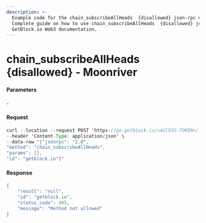 ```yaml
---
description: >-
  Example code for the chain_subscribeAllHeads  {disallowed} json-rpc method.
  Сomplete guide on how to use chain_subscribeAllHeads  {disallowed} json-rpc in
  GetBlock.io Web3 documentation.
---
```


# chain\_subscribeAllHeads {disallowed} - Moonriver

#### Parameters

\-

#### Request

```java
curl --location --request POST 'https://go.getblock.io/<ACCESS-TOKEN>/' \
--header 'Content-Type: application/json' \
--data-raw '{"jsonrpc": "2.0",
"method": "chain_subscribeAllHeads",
"params": [],
"id": "getblock.io"}'
```

#### Response

```java
{
    "result": "null",
    "id": "getblock.io",
    "status_code": 405,
    "message": "Method not allowed"
}
```
